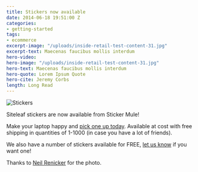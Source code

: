 ```yaml
---
title: Stickers now available
date: 2014-06-18 19:51:00 Z
categories:
- getting-started
tags:
- ecommerce
excerpt-image: "/uploads/inside-retail-test-content-31.jpg"
excerpt-text: Maecenas faucibus mollis interdum
hero-video:
hero-image: "/uploads/inside-retail-test-content-31.jpg"
hero-text: Maecenas faucibus mollis interdum
hero-quote: Lorem Ipsum Quote
hero-cite: Jeremy Corbs
length: Long Read
---
```


![Stickers](/uploads/sticker.jpg)

Siteleaf stickers are now available from Sticker Mule!

Make your laptop happy and [pick one up today](http://www.stickermule.com/marketplace/855-siteleaf-stickers). Available at cost with free shipping in quantities of 1-1000 (in case you have a lot of friends).

We also have a number of stickers available for FREE, [let us know](http://goo.gl/forms/zxdm18o8T1) if you want one!



Thanks to <a href="https://twitter.com/neilrenicker/statuses/456866456638988288">Neil Renicker</a> for the photo.